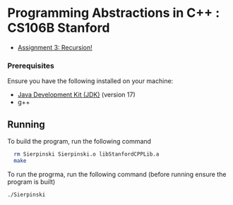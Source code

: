 
# Programming Abstractions in C++ : CS106B Stanford
- [Assignment 3: Recursion!](http://web.stanford.edu/class/archive/cs/cs106b/cs106b.1136/handouts/110%20Assignment%203.pdf)

### Prerequisites
Ensure you have the following installed on your machine:

- [Java Development Kit (JDK)](https://www.oracle.com/java/technologies/downloads/#java17) (version 17)
- g++ 

## Running

To build the program, run the following command

```bash
  rm Sierpinski Sierpinski.o libStanfordCPPLib.a
  make
```

To run the progrma, run the following command (before running ensure the program is built)
```bash
./Sierpinski
```

